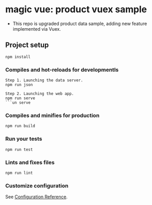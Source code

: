 # magic vue: product vuex sample
* This repo is upgraded product data sample, adding new feature implemented via Vuex.

## Project setup
```
npm install
```

### Compiles and hot-reloads for developmentls

```
Step 1. Launching the data server.
npm run json
```
```
Step 2. Launching the web app.
npm run serve
```un serve
```

### Compiles and minifies for production
```
npm run build
```

### Run your tests
```
npm run test
```

### Lints and fixes files
```
npm run lint
```

### Customize configuration
See [Configuration Reference](https://cli.vuejs.org/config/).
